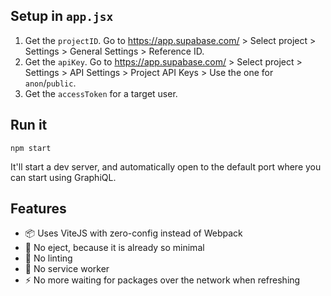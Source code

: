 ## Setup in `app.jsx`

1. Get the `projectID`. Go to https://app.supabase.com/ > Select project > Settings > General Settings > Reference ID.
2. Get the `apiKey`. Go to https://app.supabase.com/ > Select project > Settings > API Settings > Project API Keys > Use the one for `anon`/`public`.
3. Get the `accessToken` for a target user.

## Run it

```
npm start
```

It'll start a dev server, and automatically open to the default port where you can start using GraphiQL.

## Features

- 📦 Uses ViteJS with zero-config instead of Webpack
- 🚫 No eject, because it is already so minimal
- 🚫 No linting
- 🚫 No service worker
- ⚡️ No more waiting for packages over the network when refreshing
